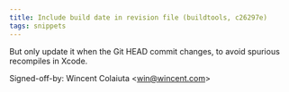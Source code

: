 ```yaml
---
title: Include build date in revision file (buildtools, c26297e)
tags: snippets
---
```


But only update it when the Git HEAD commit changes, to avoid spurious recompiles in Xcode.

Signed-off-by: Wincent Colaiuta &lt;win@wincent.com&gt;
